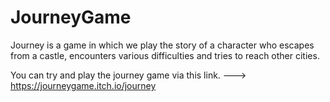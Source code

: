 # JourneyGame
Journey is a game in which we play the story of a character who escapes from a castle, encounters various difficulties and tries to reach other cities.

You can try and play the journey game via this link.
--->  https://journeygame.itch.io/journey

